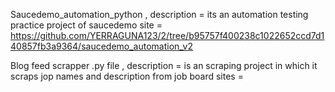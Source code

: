 Saucedemo_automation_python ,
description = its an automation testing practice project of saucedemo site = https://github.com/YERRAGUNA123/2/tree/b95757f400238c1022652ccd7d140857fb3a9364/saucedemo_automation_v2

Blog feed scrapper .py file ,  description = is an scraping project in which it scraps jop names and description from job board sites =


